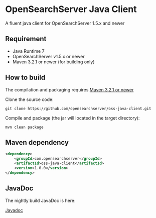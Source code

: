 OpenSearchServer Java Client
============================

A fluent java client for OpenSearchServer 1.5.x and newer

Requirement
-----------

- Java Runtime 7
- OpenSearchServer v1.5.x or newer
- Maven 3.2.1 or newer (for building only)

How to build
------------

The compilation and packaging requires [Maven 3.2.1 or newer](http://maven.apache.org/)

Clone the source code:

```shell
git clone https://github.com/opensearchserver/oss-java-client.git
```

Compile and package (the jar will located in the target directory):

```shell
mvn clean package
```

Maven dependency
----------------

```xml
<dependency>
    <groupId>com.opensearchserver</groupId>
    <artifactId>oss-java-client</artifactId>
    <version>1.0.0</version>
</dependency>
```

JavaDoc
-------

The nightly build JavaDoc is here:

[Javadoc](http://opensearchserver.github.io/oss-java-client/)